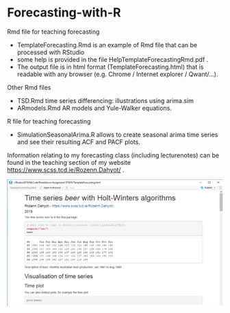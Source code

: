 # Forecasting-with-R
Rmd file for teaching forecasting 
* TemplateForecasting.Rmd is an example of Rmd file that can be processed with RStudio 
* some help is provided in the file HelpTemplateForecastingRmd.pdf .
* The output file is in html format (TemplateForecasting.html) that is readable with any browser (e.g. Chrome / Internet explorer / Qwant/...).

Other Rmd files
* TSD.Rmd  time series differencing:  illustrations using arima.sim
* ARmodels.Rmd AR models and Yule-Walker  equations.

R file for teaching forecasting 
* SimulationSeasonalArima.R allows to create seasonal arima time series and see their resulting ACF and PACF plots. 

Information relating to my forecasting class (including lecturenotes) can be found in the teaching section of my website https://www.scss.tcd.ie/Rozenn.Dahyot/ .

![Rendering of the html report](ImageIllustrationGithub.png)

